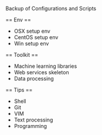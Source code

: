 
Backup of Configurations and Scripts

== Env ==

* OSX setup env
* CentOS setup env
* Win setup env


== Toolkit ==

* Machine learning libraries
* Web services skeleton
* Data processing 


== Tips ==

* Shell
* Git
* VIM
* Text processing
* Programming

